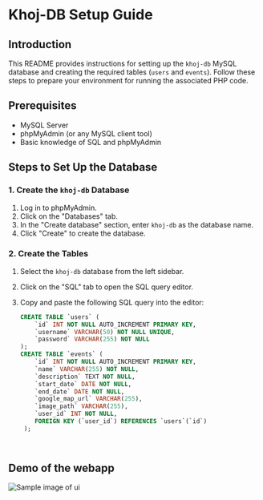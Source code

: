 # Khoj-DB Setup Guide

## Introduction

This README provides instructions for setting up the `khoj-db` MySQL database and creating the required tables (`users` and `events`). Follow these steps to prepare your environment for running the associated PHP code.

## Prerequisites

- MySQL Server
- phpMyAdmin (or any MySQL client tool)
- Basic knowledge of SQL and phpMyAdmin

## Steps to Set Up the Database

### 1. Create the `khoj-db` Database

1. Log in to phpMyAdmin.
2. Click on the "Databases" tab.
3. In the "Create database" section, enter `khoj-db` as the database name.
4. Click "Create" to create the database.

### 2. Create the Tables

1. Select the `khoj-db` database from the left sidebar.
2. Click on the "SQL" tab to open the SQL query editor.
3. Copy and paste the following SQL query into the editor:

   ```sql
   CREATE TABLE `users` (
       `id` INT NOT NULL AUTO_INCREMENT PRIMARY KEY,
       `username` VARCHAR(50) NOT NULL UNIQUE,
       `password` VARCHAR(255) NOT NULL
   );
   CREATE TABLE `events` (
       `id` INT NOT NULL AUTO_INCREMENT PRIMARY KEY,
       `name` VARCHAR(255) NOT NULL,
       `description` TEXT NOT NULL,
       `start_date` DATE NOT NULL,
       `end_date` DATE NOT NULL,
       `google_map_url` VARCHAR(255),
       `image_path` VARCHAR(255),
       `user_id` INT NOT NULL,
       FOREIGN KEY (`user_id`) REFERENCES `users`(`id`)
    );

 
## Demo of the webapp 

![Sample image of ui](images\sample.png)